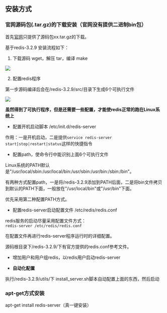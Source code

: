 ## 安装方式

### 官网源码包(.tar.gz)的下载安装（官网没有提供二进制bin包）

首先[官网](https://redis.io/download)只提供了源码包xx.tar.gz的下载。

基于redis-3.2.9 安装流程如下：

1. 下载源码 wget，解压 tar，编译 make

![](../../assets/redis_source_make.png)

2. 配置redis程序

第一步源码编译后会在/redis-3.2.9/src/目录下生成6个可执行文件

![](../../assets/redis_bin.png)

**虽然得到了可执行程序，但是还需要一些配置，才能使redis正常的跑在Linux系统上**

- 配置开机启动脚本 /etc/init.d/redis-server

作用：一是开机启动，二是提供`service redis-server start|stop|restart|status`这样的快捷指令

- 配置path，使命令行中能识别上面6个可执行文件

Linux系统的PATH默认是"/usr/local/sbin:/usr/local/bin:/usr/sbin:/usr/bin:/sbin:/bin"。

有两种方式配置path，一是将/redis-3.2.9添加到PATH后面，二是将bin文件拷贝到默认的PATH下面，一般放在"/usr/local/bin"或"/usr/bin"下面。

优先采用第二种配置PATH方式。

- 配置redis-server启动配置文件 /etc/redis/redis.conf

redis服务的启动尽量采用配置文件方式：  
`redis-server /etc/redis/redis.conf`

在配置文件再进行redis-server程序运行时的详细配置。

源码根目录下/redis-3.2.9/下有官方提供的redis.conf参考文件。

- 增加用户和用户组redis，以redis用户启动redis-server

- **自动化配置**

执行/redis-3.2.9/utils/下 install_server.sh脚本自动配置上面的东西，然后启动

### apt-get方式安装

apt-get install redis-server（真一键安装）


